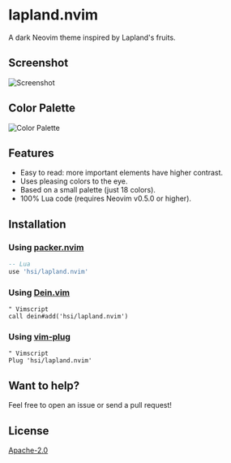 # lapland.nvim
A dark Neovim theme inspired by Lapland's fruits.

## Screenshot
![Screenshot](https://user-images.githubusercontent.com/53867065/127394933-5101e041-9993-4bee-b41e-9150e377739b.png)

## Color Palette
![Color Palette](https://user-images.githubusercontent.com/53867065/127393382-e5346b5f-c83d-4429-b09e-05eabad93749.png)

## Features
* Easy to read: more important elements have higher contrast.
* Uses pleasing colors to the eye.
* Based on a small palette (just 18 colors).
* 100% Lua code (requires Neovim v0.5.0 or higher).

## Installation
### Using [packer.nvim](https://github.com/wbthomason/packer.nvim)
```lua
-- Lua
use 'hsi/lapland.nvim'
```

### Using [Dein.vim](https://github.com/Shougo/dein.vim)
```vim
" Vimscript
call dein#add('hsi/lapland.nvim')
```

### Using [vim-plug](https://github.com/junegunn/vim-plug)
```vim
" Vimscript
Plug 'hsi/lapland.nvim'
```

## Want to help?
Feel free to open an issue or send a pull request!

## License
[Apache-2.0](https://www.apache.org/licenses/LICENSE-2.0.txt)
